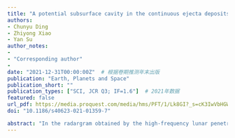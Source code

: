 ```yaml
---
title: "A potential subsurface cavity in the continuous ejecta deposits of the Ziwei crater discovered by the Chang’E-3 mission"
authors:
- Chunyu Ding
- Zhiyong Xiao
- Yan Su
author_notes:
- 
- "Corresponding author"
- 
date: "2021-12-31T00:00:00Z"  # 根据卷期推测年末出版
publication: "Earth, Planets and Space"
publication_short: ""
publication_types: ["SCI, JCR Q3; IF=1.6"]  # 2021年数据
featured: false
url_pdf: https://media.proquest.com/media/hms/PFT/1/Lk8GI?_s=cK3IwVbHGWZcd8v04mWJxMBXpEw%3D
doi: "10.1186/s40623-021-01359-7"

abstract: "In the radargram obtained by the high-frequency lunar penetrating radar onboard the Chang’E-3 mission, we notice a potential subsurface cavity that has a smaller permittivity compared to the surrounding materials. The two-way travel time between the top and bottom boundaries of the potential cavity is~21 ns, and the entire zone is located within the continuous ejecta deposits of the Ziwei crater, which generally have similar physical properties to typical lunar regolith. We carried out numerical simulations for electromagnetic wave propagation to investigate the nature of this low-permittivity zone. Assuming diferent shapes for this zone, a comprehensive comparison between our model results and the observed radargram suggests that the roof of this zone is convex and slightly inclined to the south. Modeling subsurface materials with diferent relative permittivities suggests that the low-permittivity zone is most likely formed due to a subsurface cavity. The maximum vertical dimension of this potential cavity is~3.1 m. While the continuous ejecta deposits of Ziwei crater are largely composed of pre-impact regolith, competent mare basalts were also excavated, which is evident by the abundant meter-scale boulders on the wall and rim of Ziwei crater. We infer that the subsurface cavity is supported by excavated large boulders, which were stacked during the energetic emplacement of the continuous ejecta deposits. However, the exact geometry of this cavity (e.g., the width) cannot be constrained using the single two-dimensional radar profle. This discovery indicates that large voids formed during the emplacement of impact ejecta should be abundant on the Moon, which contributes to the high bulk porosity of the lunar shallow crust, as discovered by the GRAIL mission. Our results further suggest that ground penetrating radar is capable of detecting and deciphering subsurface cavities such as lava tubes, which can be applied in future lunar and deep space explorations.Subsurface cavities of the Moon are the ideal natural shelter for future lunar explorations since they provide ideal insulation from cosmic radiation, meteoroid impacts, temperature fuctuations, etc. In this paper, we frst report that a potential subsurface cavity ith a height of ~3.1 m is revealed by the lunar penetrating radar onboard Chang’E-3 Yutu Rover."
---
```

